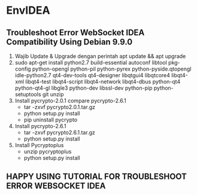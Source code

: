 # EnvIDEA

## Troubleshoot Error WebSocket IDEA Compatibility Using Debian 9.9.0

1. Wajib Update & Upgrade dengan perintah apt update && apt upgrade
2. sudo apt-get install python2.7 build-essential autoconf libtool pkg-config python-opengl python-pil python-pyrex python-pyside.qtopengl idle-python2.7 qt4-dev-tools qt4-designer libqtgui4 libqtcore4 libqt4-xml libqt4-test libqt4-script libqt4-network libqt4-dbus python-qt4 python-qt4-gl libgle3 python-dev libssl-dev python-pip python-setuptools git unzip
3. Install pycrypto-2.0.1 compare pycrypto-2.6.1
   - tar -zxvf pycrypto2.0.1.tar.gz
   - python setup.py install
   - pip uninstall pycrypto
4. Install pycrypto-2.6.1
   - tar -zxvf pycrypto2.6.1.tar.gz
   - python setup.py install
5. Install Pycryptoplus
   - unzip pycryptoplus
   - python setup.py install
   
## HAPPY USING TUTORIAL FOR TROUBLESHOOT ERROR WEBSOCKET IDEA

